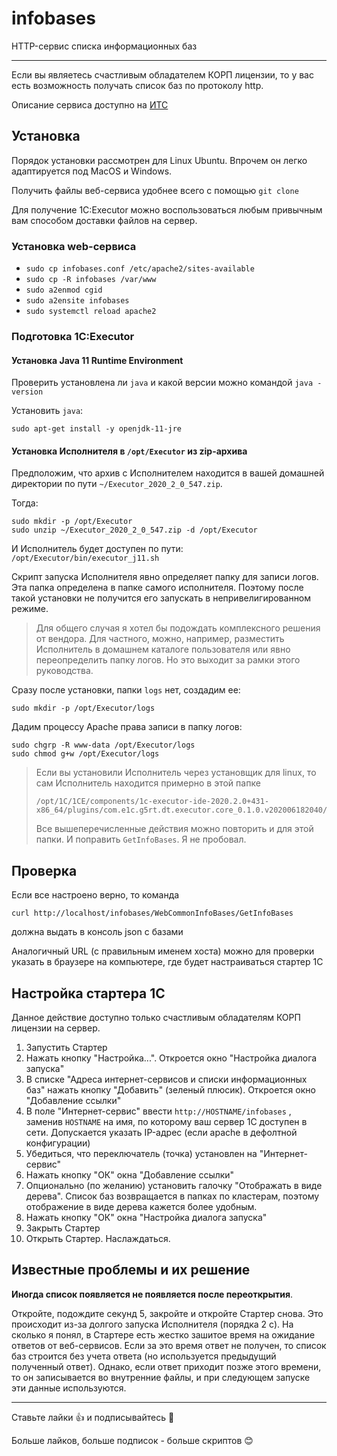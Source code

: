 # infobases
HTTP-сервис списка информационных баз

---

Если вы являетесь счастливым обладателем КОРП лицензии, то у вас есть возможность получать список баз по протоколу http.

Описание сервиса доступно на [ИТС](https://its.1c.ru/db/v8317doc#bookmark:adm:TI000000422)

## Установка

Порядок установки рассмотрен для Linux Ubuntu. Впрочем он легко адаптируется под MacOS и Windows.

Получить файлы веб-сервиса удобнее всего с помощью `git clone`

Для получение 1C:Executor можно воспользоваться любым привычным вам способом доставки файлов на сервер. 

### Установка web-сервиса

- `sudo cp infobases.conf /etc/apache2/sites-available`
- `sudo cp -R infobases /var/www`
- `sudo a2enmod cgid`
- `sudo a2ensite infobases`
- `sudo systemctl reload apache2`

### Подготовка 1C:Executor

#### Установка Java 11 Runtime Environment 

Проверить установлена ли `java` и какой версии можно командой `java -version` 

Установить `java`:
```
sudo apt-get install -y openjdk-11-jre
```

#### Установка Исполнителя в `/opt/Executor` из zip-архива

Предположим, что архив с Исполнителем находится в вашей домашней директории по пути `~/Executor_2020_2_0_547.zip`.

Тогда:
```
sudo mkdir -p /opt/Executor
sudo unzip ~/Executor_2020_2_0_547.zip -d /opt/Executor
```
И Исполнитель будет доступен по пути: `/opt/Executor/bin/executor_j11.sh`

Скрипт запуска Исполнителя явно определяет папку для записи логов. Эта папка определена в папке самого исполнителя. Поэтому после такой установки не получится его запускать в непривелигированном режиме.

> Для общего случая я хотел бы подождать комплексного решения от вендора. Для частного, можно, например, разместить Исполнитель в домашнем каталоге пользователя или явно переопределить папку логов. Но это выходит за рамки этого руководства. 

Сразу после установки, папки `logs` нет, создадим ее:
```
sudo mkdir -p /opt/Executor/logs
```

Дадим процессу Apache права записи в папку логов:
```
sudo chgrp -R www-data /opt/Executor/logs
sudo chmod g+w /opt/Executor/logs
```

>Если вы установили Исполнитель через установщик для linux, то сам Исполнитель находится примерно в этой папке
>```
> /opt/1C/1CE/components/1c-executor-ide-2020.2.0+431-x86_64/plugins/com.e1c.g5rt.dt.executor.core_0.1.0.v202006182040/embedded
> ```
> Все вышеперечисленные действия можно повторить и для этой папки. И поправить `GetInfoBases`. Я не пробовал.

## Проверка

Если все настроено верно, то команда
```
curl http://localhost/infobases/WebCommonInfoBases/GetInfoBases
```
должна выдать в консоль json с базами

Аналогичный URL (с правильным именем хоста) можно для проверки указать в браузере на компьютере, где будет настраиваться стартер 1С

## Настройка стартера 1С

Данное действие доступно только счастливым обладателям КОРП лицензии на сервер.

1. Запустить Стартер
2. Нажать кнопку "Настройка...". Откроется окно "Настройка диалога запуска"
3. В списке "Адреса интернет-сервисов и списки информационных баз" нажать кнопку "Добавить" (зеленый плюсик). Откроется окно "Добавление ссылки"
4. В поле "Интернет-сервис" ввести `http://HOSTNAME/infobases` , заменив `HOSTNAME` на имя, по которому ваш сервер 1С доступен в сети. Допускается указать IP-адрес (если apache в дефолтной конфигурации)
5. Убедиться, что переключатель (точка) установлен на "Интернет-сервис"
6. Нажать кнопку "ОК" окна "Добавление ссылки"
7. Опционально (по желанию) установить галочку "Отображать в виде дерева". Список баз возвращается в папках по кластерам, поэтому отображение в виде дерева кажется более удобным.
7. Нажать кнопку "ОК" окна "Настройка диалога запуска"
8. Закрыть Стартер
9. Открыть Стартер. Наслаждаться.

## Известные проблемы и их решение
**Иногда список появляется не появляется после переоткрытия**.

Откройте, подождите секунд 5, закройте и откройте Стартер снова. Это происходит из-за долгого запуска Исполнителя (порядка 2 с). На сколько я понял, в Стартере есть жестко зашитое время на ожидание ответов от веб-сервисов. Если за это время ответ не получен, то список баз строится без учета ответа (но используется предыдущий полученный ответ). Однако, если ответ приходит позже этого времени, то он записывается во внутренние файлы, и при следующем запуске эти данные используются.

---

Ставьте лайки 👍 и подписывайтесь 🔔

Больше лайков, больше подписок - больше скриптов 😊
